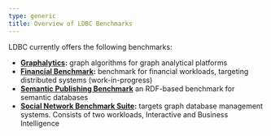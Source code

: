 ```yaml
---
type: generic
title: Overview of LDBC Benchmarks
---
```


LDBC currently offers the following benchmarks:

* **[Graphalytics](/benchmarks/graphalytics):** graph algorithms for graph analytical platforms
* **[Financial Benchmark](/benchmarks/finbench):** benchmark for financial workloads, targeting distributed systems (work-in-progress)
* **[Semantic Publishing Benchmark](/benchmarks/spb)** an RDF-based benchmark for semantic databases
* **[Social Network Benchmark Suite](/benchmarks/snb):** targets graph database management systems. Consists of two workloads, Interactive and Business Intelligence
